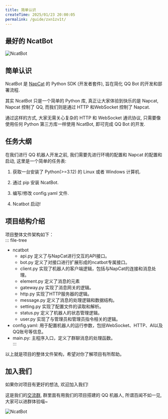```yaml
---
title: 简单认识
createTime: 2025/01/23 20:00:05
permalink: /guide/zxn1zv1t/
---
```

## 最好的 NcatBot

![NcatBot](https://socialify.git.ci/liyihao1110/NcatBot/image?description=1&forks=1&issues=1&language=1&logo=https%3A%2F%2Fa.imgckr.com%2F2024%2F12%2F29%2FJO1OJ.png&name=1&owner=1&pulls=1&stargazers=1&theme=Auto)

## 简单认识

NcatBot 是 [NapCat](https://github.com/NapNeko/NapCatQQ) 的 Python SDK (开发者套件), 旨在简化 QQ Bot 的开发和部署流程. 

其实 NcatBot 只是一个简单的 Python 库, 真正让大家体验到快乐的是 Napcat, Napcat 控制了 QQ, 而我们则是通过 HTTP 和WebSocket 控制了 Napcat. 

通过这样的方式, 大家无需关心复杂的 HTTP 和 WebSocket 通讯协议, 只需要像使用任何 Python 第三方库一样使用 NcatBot, 即可完成 QQ Bot 的开发.

## 任务大纲

在我们进行 QQ 机器人开发之前, 我们需要先进行环境的配置和 Napcat 的配置和启动, 这里是一个简单的任务表:

1. 获取一台安装了 Python(>=3.12) 的 Linux 或者 Windows 计算机.

2. 通过 pip 安装 NcatBot.

3. 编写/修改 config.yaml 文件.

4. Ncatbot 启动!

## 项目结构介绍
项目整体文件架构如下：  
::: file-tree
- ncatbot
  - api.py 定义了与NapCat进行交互的API接口。
  - bot.py 定义了对接口进行扩展形成的ncatbot专属接口。
  - client.py 实现了机器人的客户端逻辑，包括与NapCat的连接和消息处理。
  - element.py 定义了消息的元素
  - gateway.py 实现了消息网关的逻辑。
  - http.py 实现了HTTP服务器的逻辑。
  - message.py 定义了消息的处理逻辑和数据结构。
  - setting.py 实现了配置文件的读取和解析。
  - status.py 定义了机器人的状态管理逻辑。
  - user.py 实现了与管理员和管理员指令相关的逻辑。
- config.yaml: 用于配置机器人的运行参数，包括WebSocket、HTTP、AI以及QQ账号等信息。
- main.py: 主程序入口，定义了群聊消息的处理函数。  
:::


以上就是项目的整体文件架构，希望对你了解项目有所帮助。

## 加入我们

如果你对项目有更好的想法, 欢迎加入我们! 

这是我们的[交流群](https://qm.qq.com/q/L6XGXYqL86), 群里面有用我们的项目搭建的 QQ 机器人, 所谓百闻不如一见, 大家可以进群体验喵~

![NcatBot](https://foruda.gitee.com/images/1737622167903015509/9f9590eb_13790314.png)
